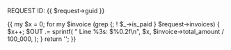 REQUEST ID: {{ $request->guid }}

{{
  my $x = 0;
  for my $invoice (grep {; ! $_->is_paid } $request->invoices) {
    $x++;
    $OUT .= sprintf(
      "    Line %3s: \$%0.2f\n",
      $x,
      $invoice->total_amount / 100_000,
    );
  }
  return '';
}}
